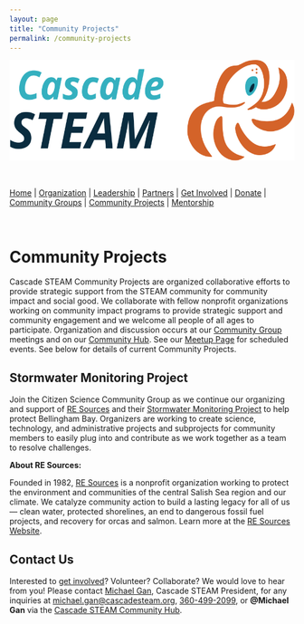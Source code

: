 ```yaml
---
layout: page
title: "Community Projects"
permalink: /community-projects
---
```

<style>
  .header {
	display: none;
  }
  .footer {
	display: none;
  }
</style>

<p align="center"><img src="/assets/images/Cascade_STEAM_horizontal_logo_primary.svg" width="600" height="178" /></p>

<br>

[Home](/) | [Organization](/organization) | [Leadership](/leadership) | [Partners](/partners) | [Get Involved](/get-involved) | [Donate](/donate) | [Community Groups](/community-groups) | [Community Projects](/community-projects) | [Mentorship](/mentorship)

<br>

# Community Projects

Cascade STEAM Community Projects are organized collaborative efforts to provide strategic support from the STEAM community for community impact and social good. We collaborate with fellow nonprofit organizations working on community impact programs to provide strategic support and community engagement and we welcome all people of all ages to participate. Organization and discussion occurs at our [Community Group](/community-groups) meetings and on our [Community Hub](http://hub.cascadesteam.org). See our [Meetup Page](https://meetup.com/cascadesteam) for scheduled events. See below for details of current Community Projects.

## Stormwater Monitoring Project

Join the Citizen Science Community Group as we continue our organizing and support of [RE Sources](https://re-sources.org) and their [Stormwater Monitoring Project](https://www.re-sources.org/2024/06/three-years-of-bellingham-stormwater-monitoring-reveals-pollution-hotspots-including-taylor-dock/) to help protect Bellingham Bay. Organizers are working to create science, technology, and administrative projects and subprojects for community members to easily plug into and contribute as we work together as a team to resolve challenges.
 
**About RE Sources:**

Founded in 1982, [RE Sources](https://re-sources.org) is a nonprofit organization working to protect the environment and communities of the central Salish Sea region and our climate. We catalyze community action to build a lasting legacy for all of us — clean water, protected shorelines, an end to dangerous fossil fuel projects, and recovery for orcas and salmon. Learn more at the [RE Sources Website](https://re-sources.org).

## Contact Us

Interested to [get involved](/get-involved)? Volunteer? Collaborate? We would love to hear from you! Please contact [Michael Gan](https://www.linkedin.com/in/michaelbgan), Cascade STEAM President, for any inquiries at [michael.gan@cascadesteam.org](mailto:michael.gan@cascadesteam.org), [360-499-2099](tel:3604992099), or **@Michael Gan** via the [Cascade STEAM Community Hub](http://discord.cascadesteam.org).
